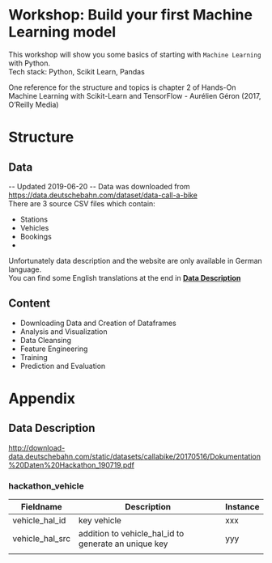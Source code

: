 # Workshop: Build your first Machine Learning model
This workshop will show you some basics of starting with `Machine Learning` with Python.<br>
Tech stack: Python, Scikit Learn, Pandas<br>

One reference for the structure and topics is chapter 2 of Hands-On Machine Learning with Scikit-Learn and TensorFlow - Aurélien Géron (2017, O’Reilly Media)

# Structure
## Data
-- Updated 2019-06-20 --
Data was downloaded  from https://data.deutschebahn.com/dataset/data-call-a-bike<br>
There are 3 source CSV files which contain:
* Stations
* Vehicles
* Bookings
*
Unfortunately data description and the website are only available in German language.<br>
You can find some English translations at the end in **[Data Description](#data-description)**

## Content
* Downloading Data and Creation of Dataframes
* Analysis and Visualization
* Data Cleansing
* Feature Engineering
* Training
* Prediction and Evaluation


# Appendix
## Data Description
http://download-data.deutschebahn.com/static/datasets/callabike/20170516/Dokumentation%20Daten%20Hackathon_190719.pdf
### hackathon_vehicle
| Fieldname       | Description                                          | Instance |
|-----------------|------------------------------------------------------|----------|
| vehicle_hal_id  | key vehicle                                          | xxx      |
| vehicle_hal_src | addition to vehicle_hal_id to generate an unique key | yyy      |
|                 |                                                      |          |
